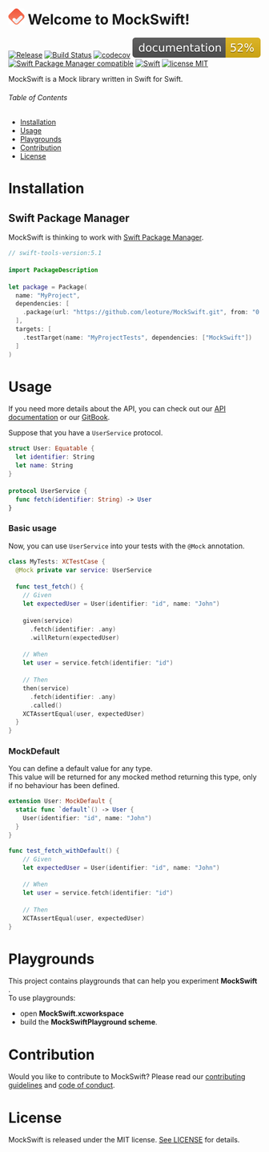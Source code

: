 <img src="https://raw.githubusercontent.com/leoture/MockSwift/master/MockSwift.svg?sanitize=true" alt="MockSwift" width="32" height="32"> Welcome to MockSwift!
=======
[![Release](https://img.shields.io/github/v/release/leoture/MockSwift?color=red)](https://github.com/leoture/MockSwift/releases)
[![Build Status](https://travis-ci.com/leoture/MockSwift.svg?token=7mHp1J41yAdss7UzTesf&branch=master)](https://travis-ci.com/leoture/MockSwift)
[![codecov](https://codecov.io/gh/leoture/MockSwift/branch/master/graph/badge.svg)](https://codecov.io/gh/leoture/MockSwift)
[![documentation](https://raw.githubusercontent.com/leoture/MockSwift/master/docs/badge.svg?sanitize=true)](https://leoture.github.io/MockSwift)
[![Swift Package Manager compatible](https://img.shields.io/badge/Swift%20Package%20Manager-Compatible-brightgreen)](https://github.com/apple/swift-package-manager)
[![Swift](https://img.shields.io/badge/Swift-5.1-important)](https://swift.org)
[![license MIT](https://img.shields.io/badge/license-MIT-informational)](https://github.com/leoture/MockSwift/blob/master/LICENSE)  

MockSwift is a Mock library written in Swift for Swift.  
###### Table of Contents
- [Installation](#installation)
- [Usage](#usage)
- [Playgrounds](#playgrounds)
- [Contribution](#contribution)
- [License](#license)

# Installation
## Swift Package Manager
MockSwift is thinking to work with [Swift Package Manager](https://swift.org/package-manager/).
```swift
// swift-tools-version:5.1

import PackageDescription

let package = Package(
  name: "MyProject",
  dependencies: [
    .package(url: "https://github.com/leoture/MockSwift.git", from: "0.1.0")
  ],
  targets: [
    .testTarget(name: "MyProjectTests", dependencies: ["MockSwift"])
  ]
)
```

# Usage

If you need more details about the API, you can check out our [API documentation](https://leoture.github.io/MockSwift/) or our [GitBook](https://mockswift.gitbook.io/mockswift/).

Suppose that you have a `UserService` protocol.
```swift
struct User: Equatable {
  let identifier: String
  let name: String
}

protocol UserService {
  func fetch(identifier: String) -> User
}
```

### Basic usage
Now, you can use `UserService` into your tests with the `@Mock` annotation.
```swift
class MyTests: XCTestCase {
  @Mock private var service: UserService

  func test_fetch() {
    // Given
    let expectedUser = User(identifier: "id", name: "John")

    given(service)
      .fetch(identifier: .any)
      .willReturn(expectedUser)

    // When
    let user = service.fetch(identifier: "id")

    // Then
    then(service)
      .fetch(identifier: .any)
      .called()
    XCTAssertEqual(user, expectedUser)
  }
}
```

### MockDefault
You can define a default value for any type.  
This value will be returned for any mocked method returning this type, only if no behaviour has been defined.  
```swift
extension User: MockDefault {
  static func `default`() -> User {
    User(identifier: "id", name: "John")
  }
}
```

```swift
func test_fetch_withDefault() {
    // Given
    let expectedUser = User(identifier: "id", name: "John")

    // When
    let user = service.fetch(identifier: "id")

    // Then
    XCTAssertEqual(user, expectedUser)
}
```

# Playgrounds
This project contains playgrounds that can help you experiment **MockSwift** .  
To use playgrounds:
- open **MockSwift.xcworkspace**
- build the **MockSwiftPlayground scheme**.

# Contribution
Would you like to contribute to MockSwift? Please read our [contributing guidelines](https://github.com/leoture/MockSwift/blob/master/CONTRIBUTING.md) and [code of conduct](https://github.com/leoture/MockSwift/blob/master/CODE_OF_CONDUCT.md).

# License
MockSwift is released under the MIT license. [See LICENSE](https://github.com/leoture/MockSwift/blob/master/LICENSE) for details.
